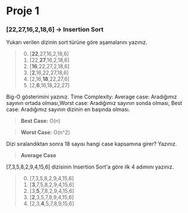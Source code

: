 # Proje 1

### [22,27,16,2,18,6] -> Insertion Sort

Yukarı verilen dizinin sort türüne göre aşamalarını yazınız.

> 0. [**22**,27,16,2,18,6]
> 1. [22,**27**,16,2,18,6]
> 2. [**16**,22,27,2,18,6]
> 3. [**2**,16,22,27,18,6]
> 4. [2,16,**18**,22,27,6]
> 5. [2,**6**,16,18,22,27]

Big-O gösterimini yazınız. Time Complexity: Average case: Aradığımız sayının ortada olması,Worst case: Aradığımız sayının sonda olması, Best case: Aradığımız sayının dizinin en başında olması.

> **Best Case:** O(n)

> **Worst Case:** O(n^2)

Dizi sıralandıktan sonra 18 sayısı hangi case kapsamına girer? Yazınız.

> **Average Case**

[7,3,5,8,2,9,4,15,6] dizisinin Insertion Sort'a göre ilk 4 adımını yazınız.

> 0. [7,3,5,8,2,9,4,15,6]
> 1. [**3**,7,5,8,2,9,4,15,6]
> 2. [3,**5**,7,8,2,9,4,15,6]
> 3. [**2**,3,5,7,8,9,4,15,6]
> 4. [2,3,**4**,5,7,8,9,15,6]
